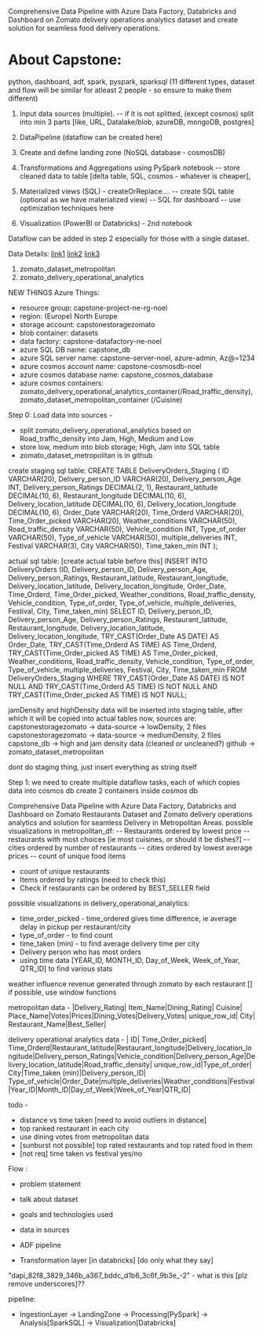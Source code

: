 Comprehensive Data Pipeline with Azure Data Factory, Databricks and Dashboard on 
Zomato delivery operations analytics dataset and create solution for seamless food delivery operations.

# About Capstone:
python, dashboard, adf, spark, pyspark, sparksql
(11 different types, dataset and flow will be similar for atleast 2 people - so ensure to make them different)

1. Input data sources (multiple).
-- if it is not splitted, (except cosmos) split into min 3 parts [like, URL, Datalake/blob, azureDB, mongoDB, postgres]

2. DataPipeline (dataflow can be created here)

3. Create and define landing zone (NoSQL database - cosmosDB)

4. Transformations and Aggregations using PySpark notebook
-- store cleaned data to table [delta table, SQL, cosmos - whatever is cheaper], 

5. Materialized views (SQL) - createOrReplace....
-- create SQL table (optional as we have materialized view)
-- SQL for dashboard
-- use optimization techniques here

6. Visualization (PowerBI or Databricks) - 2nd notebook




Dataflow can be added in step 2 especially for those with a single dataset.






Data Details:
[link1](https://www.kaggle.com/datasets/anas123siddiqui/zomato-database?select=orders.csv)
[link2](https://www.kaggle.com/datasets/saurabhbadole/zomato-delivery-operations-analytics-dataset)
[link3](https://www.kaggle.com/datasets/narsingraogoud/zomato-restaurants-dataset-for-metropolitan-areas)

<!-- 1. food.csv
-- index:
-- f_id: food identifier
-- item: food name
-- veg_or_non_veg: veg or non veg

2. menu.csv
-- index:
-- menu_id: 
-- r_id: restautant identifier
-- f_id: food identifier
-- cuisine
-- price

3. orders.csv
-- index
-- order_date:
-- sales_qty:
-- sales_amount:
-- currency:
-- user_id: user who placed order
-- r_id: restaurant which placed order

4. restaurant.csv
-- index:
-- id: identifier of restaurant
-- name
-- city
-- rating: average rating of restaurant
-- rating_count (might drop this)
-- cost: average cost per person at restaurant
-- cusisine:
-- lic_no: license number of restaurant
-- link: website line
-- address
-- menu (can drop this probably)

5. users.csv
-- user_id: unique id of user
-- name:
-- email
-- password
-- Age
-- Gender
-- Marital Status
-- Occupation
-- Monthly Income
-- Educational Qualifications
-- Family size -->

1. zomato_dataset_metropolitan
2. zomato_delivery_operational_analytics




NEW THINGS
Azure Things:
- resource group: capstone-project-ne-rg-noel
- region: (Europe) North Europe
- storage account: capstonestoragezomato
- blob container: datasets
- data factory: capstone-datafactory-ne-noel
- azure SQL DB name: capstone_db
- azure SQL server name: capstone-server-noel, azure-admin, Az@=1234
- azure cosmos account name: capstone-cosmosdb-noel
- azure cosmos database name: capstone_cosmos_database
- azure cosmos containers: zomato_delivery_operational_analytics_container(/Road_traffic_density), zomato_dataset_metropolitan_container (/Cuisine)


Step 0: Load data into sources -
- split zomato_delivery_operational_analytics based on Road_traffic_density into Jam, High, Medium and Low
- store low, medium into blob storage; High, Jam into SQL table
- zomato_dataset_metropolitan is in github

create staging sql table:
CREATE TABLE DeliveryOrders_Staging (
    ID VARCHAR(20),
    Delivery_person_ID VARCHAR(20),
    Delivery_person_Age INT,
    Delivery_person_Ratings DECIMAL(2, 1),
    Restaurant_latitude DECIMAL(10, 6),
    Restaurant_longitude DECIMAL(10, 6),
    Delivery_location_latitude DECIMAL(10, 6),
    Delivery_location_longitude DECIMAL(10, 6),
    Order_Date VARCHAR(20),
    Time_Orderd VARCHAR(20),
    Time_Order_picked VARCHAR(20),
    Weather_conditions VARCHAR(50),
    Road_traffic_density VARCHAR(50),
    Vehicle_condition INT,
    Type_of_order VARCHAR(50),
    Type_of_vehicle VARCHAR(50),
    multiple_deliveries INT,
    Festival VARCHAR(3),
    City VARCHAR(50),
    Time_taken_min INT
);


actual sql table: [create actual table before this]
INSERT INTO DeliveryOrders (ID, Delivery_person_ID, Delivery_person_Age, Delivery_person_Ratings, Restaurant_latitude, Restaurant_longitude, Delivery_location_latitude, Delivery_location_longitude, Order_Date, Time_Orderd, Time_Order_picked, Weather_conditions, Road_traffic_density, Vehicle_condition, Type_of_order, Type_of_vehicle, multiple_deliveries, Festival, City, Time_taken_min)
SELECT 
    ID, 
    Delivery_person_ID, 
    Delivery_person_Age, 
    Delivery_person_Ratings, 
    Restaurant_latitude, 
    Restaurant_longitude, 
    Delivery_location_latitude, 
    Delivery_location_longitude,
    TRY_CAST(Order_Date AS DATE) AS Order_Date,
    TRY_CAST(Time_Orderd AS TIME) AS Time_Orderd,
    TRY_CAST(Time_Order_picked AS TIME) AS Time_Order_picked,
    Weather_conditions,
    Road_traffic_density,
    Vehicle_condition,
    Type_of_order,
    Type_of_vehicle,
    multiple_deliveries,
    Festival,
    City,
    Time_taken_min
FROM 
    DeliveryOrders_Staging
WHERE 
    TRY_CAST(Order_Date AS DATE) IS NOT NULL 
    AND TRY_CAST(Time_Orderd AS TIME) IS NOT NULL
    AND TRY_CAST(Time_Order_picked AS TIME) IS NOT NULL;



jamDensity and highDensity data will be inserted into staging table, after which it will be copied into actual tables
now, sources are:
capstonestoragezomato -> data-source -> lowDensity, 2 files
capstonestoragezomato -> data-source -> mediumDensity, 2 files
capstone_db -> high and jam density data (cleaned or uncleaned?)
github -> zomato_dataset_metropolitan

dont do staging thing, just insert everything as string itself




Step 1: we need to create multiple dataflow tasks, each of which copies data into cosmos db
create 2 containers inside cosmos db














Comprehensive Data Pipeline with Azure Data Factory, Databricks and Dashboard on Zomato Restaurants Dataset and Zomato delivery operations analytics and solution for seamless Delivery in Metropolitan Areas.
possible visualizations in metropolitan_df:
-- Restaurants ordered by lowest price
-- restaurants with most choices [ie most cuisines, or should it be dishes?]
-- cities ordered by number of restaurants
-- cities ordered by lowest average prices
-- count of unique food items
- count of unique restaurants
- Items ordered by ratings (need to check this)
- Check if restaurants can be ordered by BEST_SELLER field


possible visualizations in delivery_operational_analytics:
- time_order_picked - time_ordered gives time difference, ie average delay in pickup per restaurant/city
- type_of_order - to find count
- time_taken (min) - to find average delivery time per city
- Delivery person who has most orders
- using time data [YEAR_ID, MONTH_ID, Day_of_Week, Week_of_Year, QTR_ID] to find various stats



weather influence
revenue generated through zomato by each restaurant []
if possible, use window functions


metropolitan data - 
|Delivery_Rating|           Item_Name|Dining_Rating|    Cuisine|         Place_Name|Votes|Prices|Dining_Votes|Delivery_Votes|       unique_row_id|      City|     Restaurant_Name|Best_Seller|

delivery operational analytics data - 
|    ID|  Time_Order_picked|        Time_Orderd|Restaurant_latitude|Restaurant_longitude|Delivery_location_longitude|Delivery_person_Ratings|Vehicle_condition|Delivery_person_Age|Delivery_location_latitude|Road_traffic_density|       unique_row_id|Type_of_order|         City|Time_taken (min)|Delivery_person_ID| Type_of_vehicle|Order_Date|multiple_deliveries|Weather_conditions|Festival|Year_ID|Month_ID|Day_of_Week|Week_of_Year|QTR_ID|


todo - 
- distance vs time taken [need to avoid outliers in distance]
- top ranked restaurant in each city
- use dining votes from metropolitan data
- [sunburst not possible] top rated restaurants and top rated food in them
- [not req] time taken vs festival yes/no




Flow :
- problem statement
- talk about dataset
- goals and technologies used
- data in sources
- ADF pipeline

- Transformation layer [in databricks] [do only what they say]

"dapi_82f8_3829_346b_a367_bddc_d1b6_3c6f_9b3e_-2" - what is this [plz remove underscores]??



pipeline:
- IngestionLayer -> LandingZone -> Processing[PySpark] -> Analysis[SparkSQL] -> Visualization[Databricks] 